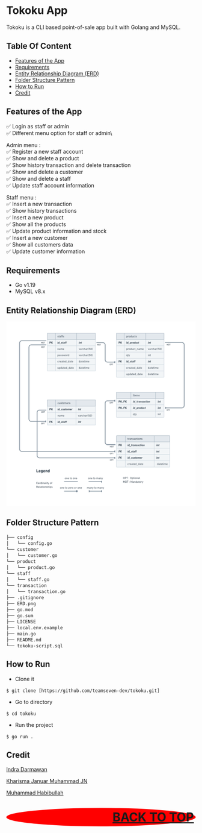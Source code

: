 # Tokoku App

Tokoku is a CLI based point-of-sale app built with Golang and MySQL.

## Table Of Content

- [Features of the App](#features-of-the-app)
- [Requirements](#Requirements)
- [Entity Relationship Diagram (ERD)](#entity-relationship-diagram-erd)
- [Folder Structure Pattern](#folder-structure-pattern)
- [How to Run](#how-to-run)
- [Credit](#credit)

## Features of the App

  :white_check_mark: Login as staff or admin\
  :white_check_mark: Different menu option for staff or admin\
  
  Admin menu :\
  :white_check_mark: Register a new staff account\
  :white_check_mark: Show and delete a product\
  :white_check_mark: Show history transaction and delete transaction\
  :white_check_mark: Show and delete a customer\
  :white_check_mark: Show and delete a staff\
  :white_check_mark: Update staff account information
  
  Staff menu :\
  :white_check_mark: Insert a new transaction\
  :white_check_mark: Show history transactions\
  :white_check_mark: Insert a new product\
  :white_check_mark: Show all the products\
  :white_check_mark: Update product information and stock\
  :white_check_mark: Insert a new customer\
  :white_check_mark: Show all customers data\
  :white_check_mark: Update customer information

## Requirements
- Go v1.19
- MySQL v8.x

## Entity Relationship Diagram (ERD)
![run](./ERD-Design.png)

## Folder Structure Pattern
```
├── config
│   └── config.go
└── customer
│   └── customer.go
└── product
│   └── product.go
└── staff
│   └── staff.go
└── transaction
│   └── transaction.go
├── .gitignore
├── ERD.png
├── go.mod
├── go.sum
├── LICENSE
├── local.env.example
├── main.go
├── README.md
└── tokoku-script.sql
```

## How to Run

- Clone it

```
$ git clone [https://github.com/teamseven-dev/tokoku.git]
```

- Go to directory

```
$ cd tokoku
```

- Run the project

```
$ go run .
```

## Credit
[Indra Darmawan](https://github.com/e1more)

[Kharisma Januar Muhammad JN](https://github.com/kharismajanuar)

[Muhammad Habibullah](https://github.com/hebobibun)



<p align="right" style="padding: 5px; border-radius: 100%; background-color: red; font-size: 2rem;">
  <b><a href="#tokoku-app">BACK TO TOP</a></b>
</p>
